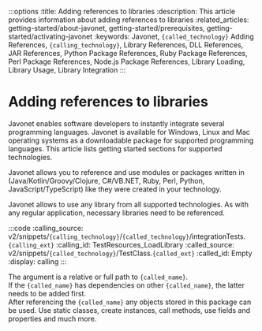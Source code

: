 :::options
:title: Adding references to libraries
:description: This article provides information about adding references to libraries
:related_articles: getting-started/about-javonet, getting-started/prerequisites, getting-started/activating-javonet
:keywords: Javonet, `{called_technology}` Adding References, `{calling_technology}`, Library References, DLL References, JAR References, Python Package References, Ruby Package References, Perl Package References, Node.js Package References, Library Loading, Library Usage, Library Integration
:::

# Adding references to libraries

Javonet enables software developers to instantly integrate several programming languages. Javonet is available for Windows, Linux and Mac operating systems as a downloadable package for supported programming languages. This article lists getting started sections for supported technologies.  
  
Javonet allows you to reference and use modules or packages written in (Java/Kotlin/Groovy/Clojure, C#/VB.NET, Ruby, Perl, Python, JavaScript/TypeScript) like they were created in your technology.  


Javonet allows to use any library from all supported technologies. As with any regular application, necessary libraries need to be referenced.

:::code 
:calling_source: v2/snippets/`{calling_technology}`/`{called_technology}`/integrationTests.`{calling_ext}`
:calling_id: TestResources_LoadLibrary
:called_source: v2/snippets/`{called_technology}`/TestClass.`{called_ext}`
:called_id: Empty
:display: calling
:::

The argument is a relative or full path to `{called_name}`.  
If the `{called_name}` has dependencies on other `{called_name}`, the latter needs to be added first.  
After referencing the `{called_name}` any objects stored in this package can be used. 
Use static classes, create instances, call methods, use fields and properties and much more.

